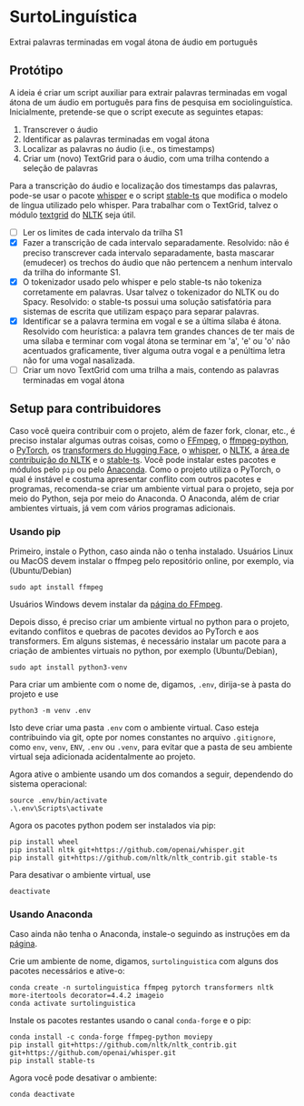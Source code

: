 # SurtoLinguística
Extrai palavras terminadas em vogal átona de áudio em português

## Protótipo
A ideia é criar um script auxiliar para extrair palavras terminadas em vogal átona de um áudio em português para fins de pesquisa em sociolinguística. Inicialmente, pretende-se que o script execute as seguintes etapas:
1. Transcrever o áudio
2. Identificar as palavras terminadas em vogal átona
3. Localizar as palavras no áudio (i.e., os timestamps)
4. Criar um (novo) TextGrid para o áudio, com uma trilha contendo a seleção de palavras

Para a transcrição do áudio e localização dos timestamps das palavras, pode-se usar o pacote [whisper](https://github.com/openai/whisper) e o script [stable-ts](https://github.com/jianfch/stable-ts) que modifica o modelo de língua utilizado pelo whisper. Para trabalhar com o TextGrid, talvez o módulo [textgrid](https://github.com/nltk/nltk_contrib/blob/master/nltk_contrib/textgrid.py) do [NLTK](https://www.nltk.org/) seja útil.

- [ ] Ler os limites de cada intervalo da trilha S1
- [x] Fazer a transcrição de cada intervalo separadamente. Resolvido: não é preciso transcrever cada intervalo separadamente, basta mascarar (emudecer) os trechos do áudio que não pertencem a nenhum intervalo da trilha do informante S1.
- [x] O tokenizador usado pelo whisper e pelo stable-ts não tokeniza corretamente em palavras. Usar talvez o tokenizador do NLTK ou do Spacy. Resolvido: o stable-ts possui uma solução satisfatória para sistemas de escrita que utilizam espaço para separar palavras.
- [x] Identificar se a palavra termina em vogal e se a última sílaba é átona. Resolvido com heurística: a palavra tem grandes chances de ter mais de uma sílaba e terminar com vogal átona se terminar em 'a', 'e' ou 'o' não acentuados graficamente, tiver alguma outra vogal e a penúltima letra não for uma vogal nasalizada.
- [ ] Criar um novo TextGrid com uma trilha a mais, contendo as palavras terminadas em vogal átona

## Setup para contribuidores
Caso você queira contribuir com o projeto, além de fazer fork, clonar, etc., é preciso instalar algumas outras coisas, como o [FFmpeg](https://ffmpeg.org/), o [ffmpeg-python](https://github.com/kkroening/ffmpeg-python), o [PyTorch](https://pytorch.org/), os [transformers do Hugging Face](https://huggingface.co/docs/transformers/index), o [whisper](https://github.com/openai/whisper), o [NLTK](https://www.nltk.org/), a [área de contribuição do NLTK](https://github.com/nltk/nltk_contrib/) e o [stable-ts](https://github.com/jianfch/stable-ts). Você pode instalar estes pacotes e módulos pelo `pip` ou pelo [Anaconda](https://anaconda.org/). Como o projeto utiliza o PyTorch, o qual é instável e costuma apresentar conflito com outros pacotes e programas, recomenda-se criar um ambiente virtual para o projeto, seja por meio do Python, seja por meio do Anaconda. O Anaconda, além de criar ambientes virtuais, já vem com vários programas adicionais.

### Usando pip
Primeiro, instale o Python, caso ainda não o tenha instalado. Usuários Linux ou MacOS devem instalar o ffmpeg pelo repositório online, por exemplo, via (Ubuntu/Debian)
```
sudo apt install ffmpeg
```
Usuários Windows devem instalar da [página do FFmpeg](https://ffmpeg.org/).

Depois disso, é preciso criar um ambiente virtual no python para o projeto, evitando conflitos e quebras de pacotes devidos ao PyTorch e aos transformers. Em alguns sistemas, é necessário instalar um pacote para a criação de ambientes virtuais no python, por exemplo (Ubuntu/Debian),
```
sudo apt install python3-venv
```
Para criar um ambiente com o nome de, digamos, `.env`, dirija-se à pasta do projeto e use
```
python3 -m venv .env
```
Isto deve criar uma pasta `.env` com o ambiente virtual. Caso esteja contribuindo via git, opte por nomes constantes no arquivo `.gitignore`, como `env`, `venv`, `ENV`, `.env` ou `.venv`, para evitar que a pasta de seu ambiente virtual seja adicionada acidentalmente ao projeto.

Agora ative o ambiente usando um dos comandos a seguir, dependendo do sistema operacional:
```
source .env/bin/activate
.\.env\Scripts\activate
```
Agora os pacotes python podem ser instalados via pip:
```
pip install wheel
pip install nltk git+https://github.com/openai/whisper.git
pip install git+https://github.com/nltk/nltk_contrib.git stable-ts
```

Para desativar o ambiente virtual, use
```
deactivate
```

### Usando Anaconda
Caso ainda não tenha o Anaconda, instale-o seguindo as instruções em da [página](https://www.anaconda.com/products/distribution).

Crie um ambiente de nome, digamos, `surtolinguistica` com alguns dos pacotes necessários e ative-o:
```
conda create -n surtolinguistica ffmpeg pytorch transformers nltk more-itertools decorator=4.4.2 imageio
conda activate surtolinguistica
```
Instale os pacotes restantes usando o canal `conda-forge` e o pip:
```
conda install -c conda-forge ffmpeg-python moviepy
pip install git+https://github.com/nltk/nltk_contrib.git git+https://github.com/openai/whisper.git
pip install stable-ts
```
Agora você pode desativar o ambiente:
```
conda deactivate
```
